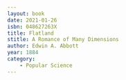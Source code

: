 ```yaml
---
layout: book
date: 2021-01-26
isbn: 048627263X
title: Flatland
stitle: A Romance of Many Dimensions
author: Edwin A. Abbott
year: 1884
category: 
    - Popular Science
---
```

